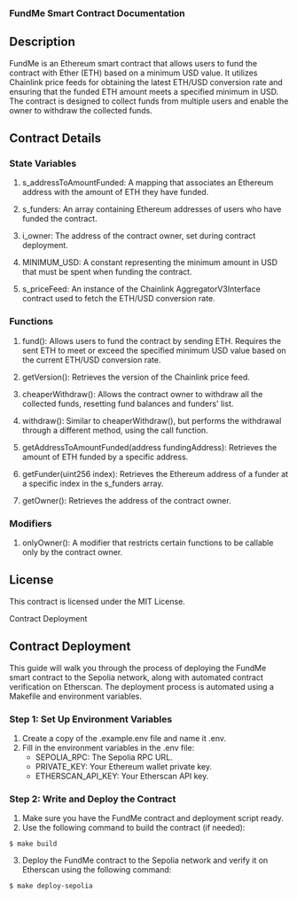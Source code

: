 ### FundMe Smart Contract Documentation

## Description

FundMe is an Ethereum smart contract that allows users to fund the contract with Ether (ETH) based on a minimum USD value. It utilizes Chainlink price feeds for obtaining the latest ETH/USD conversion rate and ensuring that the funded ETH amount meets a specified minimum in USD. The contract is designed to collect funds from multiple users and enable the owner to withdraw the collected funds.

## Contract Details

### State Variables

1. s_addressToAmountFunded: A mapping that associates an Ethereum address with the amount of ETH they have funded.

2. s_funders: An array containing Ethereum addresses of users who have funded the contract.

3. i_owner: The address of the contract owner, set during contract deployment.

4. MINIMUM_USD: A constant representing the minimum amount in USD that must be spent when funding the contract.

5. s_priceFeed: An instance of the Chainlink AggregatorV3Interface contract used to fetch the ETH/USD conversion rate.

### Functions

1. fund(): Allows users to fund the contract by sending ETH. Requires the sent ETH to meet or exceed the specified minimum USD value based on the current ETH/USD conversion rate.

2. getVersion(): Retrieves the version of the Chainlink price feed.

3. cheaperWithdraw(): Allows the contract owner to withdraw all the collected funds, resetting fund balances and funders' list.

4. withdraw(): Similar to cheaperWithdraw(), but performs the withdrawal through a different method, using the call function.

5. getAddressToAmountFunded(address fundingAddress): Retrieves the amount of ETH funded by a specific address.

6. getFunder(uint256 index): Retrieves the Ethereum address of a funder at a specific index in the s_funders array.

7. getOwner(): Retrieves the address of the contract owner.

### Modifiers

1. onlyOwner(): A modifier that restricts certain functions to be callable only by the contract owner.

## License

This contract is licensed under the MIT License.

Contract Deployment

## Contract Deployment

This guide will walk you through the process of deploying the FundMe smart contract to the Sepolia network, along with automated contract verification on Etherscan. The deployment process is automated using a Makefile and environment variables.

### Step 1: Set Up Environment Variables

1. Create a copy of the .example.env file and name it .env.
2. Fill in the environment variables in the .env file:
    - SEPOLIA_RPC: The Sepolia RPC URL.
    - PRIVATE_KEY: Your Ethereum wallet private key.
    - ETHERSCAN_API_KEY: Your Etherscan API key.

### Step 2: Write and Deploy the Contract
1. Make sure you have the FundMe contract and deployment script ready.
2. Use the following command to build the contract (if needed):

```shell
$ make build
```

3. Deploy the FundMe contract to the Sepolia network and verify it on Etherscan using the following command:

```shell
$ make deploy-sepolia
```
